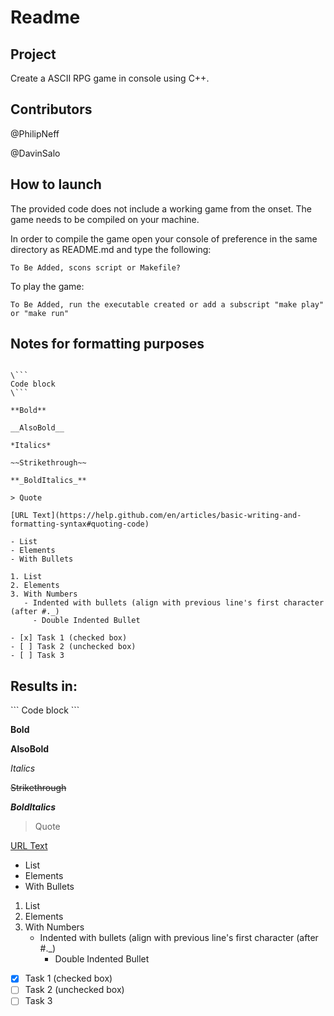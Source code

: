 # Readme

## Project
Create a ASCII RPG game in console using C++.

## Contributors
@PhilipNeff

@DavinSalo

## How to launch
The provided code does not include a working game from the onset. The game needs to be compiled on your machine.

In order to compile the game open your console of preference in the same directory as README.md and type the following:

```
To Be Added, scons script or Makefile?
```

To play the game:

```
To Be Added, run the executable created or add a subscript "make play" or "make run"
```










## Notes for formatting purposes

```

\```
Code block
\```

**Bold**

__AlsoBold__

*Italics*

~~Strikethrough~~

**_BoldItalics_**

> Quote

[URL Text](https://help.github.com/en/articles/basic-writing-and-formatting-syntax#quoting-code)

- List
- Elements
- With Bullets

1. List
2. Elements
3. With Numbers
   - Indented with bullets (align with previous line's first character (after #._)
     - Double Indented Bullet
     
- [x] Task 1 (checked box)
- [ ] Task 2 (unchecked box)
- [ ] Task 3

```

## Results in:

\```
Code block
\```

**Bold**

__AlsoBold__

*Italics*

~~Strikethrough~~

**_BoldItalics_**

> Quote

[URL Text](https://help.github.com/en/articles/basic-writing-and-formatting-syntax#quoting-code)

- List
- Elements
- With Bullets

1. List
2. Elements
3. With Numbers
   - Indented with bullets (align with previous line's first character (after #._)
     - Double Indented Bullet
     
- [x] Task 1 (checked box)
- [ ] Task 2 (unchecked box)
- [ ] Task 3